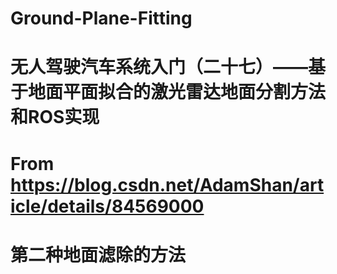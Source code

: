 # Ground-Plane-Fitting
# 无人驾驶汽车系统入门（二十七）——基于地面平面拟合的激光雷达地面分割方法和ROS实现
# From https://blog.csdn.net/AdamShan/article/details/84569000
# 第二种地面滤除的方法
